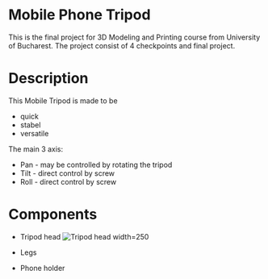 
# Mobile Phone Tripod
This is the final project for 3D Modeling and Printing course from University of Bucharest.
The project consist of 4 checkpoints and final project. 

# Description
This Mobile Tripod is made to be
* quick
* stabel
* versatile

The main 3 axis:
* Pan  - may be controlled by rotating the tripod
* Tilt - direct control by screw
* Roll - direct control by screw

# Components

* Tripod head
![Tripod head](https://user-images.githubusercontent.com/72545287/115693384-8b10ea80-a368-11eb-8ca0-1fd49fbb505f.jpg) width=250
* Legs

* Phone holder
